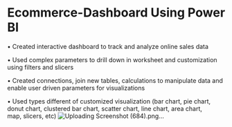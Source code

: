 # Ecommerce-Dashboard Using Power BI
• Created interactive dashboard to track and analyze online sales data

• Used complex parameters to drill down in worksheet and customization using filters and slicers

• Created connections, join new tables, calculations to manipulate data and enable user driven parameters for visualizations

• Used types different of customized visualization (bar chart, pie chart, donut chart, clustered bar chart, scatter chart, line chart, area chart, map, slicers, etc)
![Uploading Screenshot (684).png…]()

